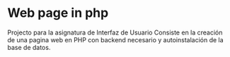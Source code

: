# Web page in php
Projecto para la asignatura de Interfaz de Usuario
Consiste en la creación de una pagina web en PHP con backend necesario y autoinstalación de la base de datos.
